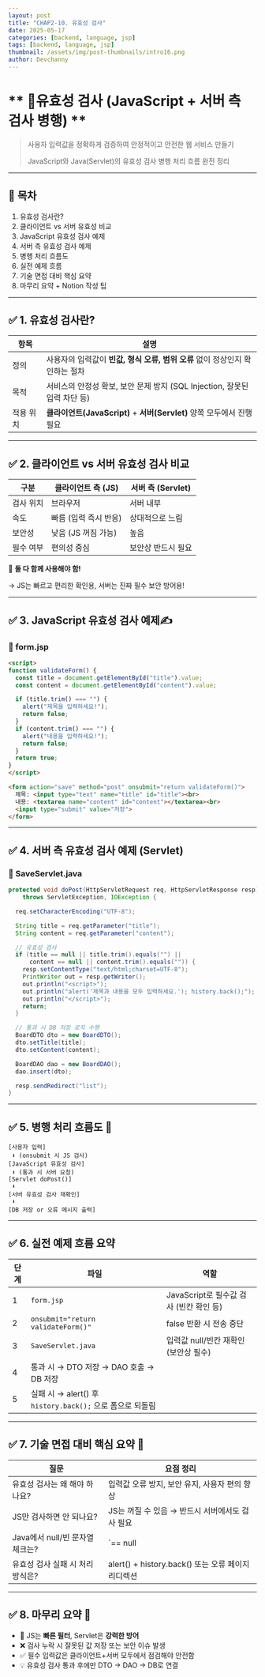 ```yaml
---
layout: post
title: "CHAP2-10. 유효성 검사"
date: 2025-05-17
categories: [backend, language, jsp]
tags: [backend, language, jsp]
thumbnail: /assets/img/post-thumbnails/intro16.png
author: Devchanny
---
```



# ** 📌유효성 검사 (JavaScript + 서버 측 검사 병행) ** 

> 사용자 입력값을 정확하게 검증하여 안정적이고 안전한 웹 서비스 만들기
> 
> 
> JavaScript와 Java(Servlet)의 유효성 검사 병행 처리 흐름 완전 정리
> 

---

## 🧩 목차

1. 유효성 검사란?
2. 클라이언트 vs 서버 유효성 비교
3. JavaScript 유효성 검사 예제
4. 서버 측 유효성 검사 예제
5. 병행 처리 흐름도
6. 실전 예제 흐름
7. 기술 면접 대비 핵심 요약
8. 마무리 요약 + Notion 작성 팁

---

## ✅ 1. 유효성 검사란?

| 항목 | 설명 |
| --- | --- |
| 정의 | 사용자의 입력값이 **빈값, 형식 오류, 범위 오류** 없이 정상인지 확인하는 절차 |
| 목적 | 서비스의 안정성 확보, 보안 문제 방지 (SQL Injection, 잘못된 입력 차단 등) |
| 적용 위치 | **클라이언트(JavaScript)** + **서버(Servlet)** 양쪽 모두에서 진행 필요 |

---

## ✅ 2. 클라이언트 vs 서버 유효성 검사 비교

| 구분 | 클라이언트 측 (JS) | 서버 측 (Servlet) |
| --- | --- | --- |
| 검사 위치 | 브라우저 | 서버 내부 |
| 속도 | 빠름 (입력 즉시 반응) | 상대적으로 느림 |
| 보안성 | 낮음 (JS 꺼짐 가능) | 높음 |
| 필수 여부 | 편의성 중심 | 보안상 반드시 필요 |

📌 **둘 다 함께 사용해야 함!**

→ JS는 빠르고 편리한 확인용, 서버는 진짜 필수 보안 방어용!

---

## ✅ 3. JavaScript 유효성 검사 예제✍️

### 📄 form.jsp

```html
<script>
function validateForm() {
  const title = document.getElementById("title").value;
  const content = document.getElementById("content").value;

  if (title.trim() === "") {
    alert("제목을 입력하세요!");
    return false;
  }
  if (content.trim() === "") {
    alert("내용을 입력하세요!");
    return false;
  }
  return true;
}
</script>

<form action="save" method="post" onsubmit="return validateForm()">
  제목: <input type="text" name="title" id="title"><br>
  내용: <textarea name="content" id="content"></textarea><br>
  <input type="submit" value="저장">
</form>
```

---

## ✅ 4. 서버 측 유효성 검사 예제 (Servlet)

### 📄 SaveServlet.java

```java
protected void doPost(HttpServletRequest req, HttpServletResponse resp)
    throws ServletException, IOException {

  req.setCharacterEncoding("UTF-8");

  String title = req.getParameter("title");
  String content = req.getParameter("content");

  // 유효성 검사
  if (title == null || title.trim().equals("") ||
      content == null || content.trim().equals("")) {
    resp.setContentType("text/html;charset=UTF-8");
    PrintWriter out = resp.getWriter();
    out.println("<script>");
    out.println("alert('제목과 내용을 모두 입력하세요.'); history.back();");
    out.println("</script>");
    return;
  }

  // 통과 시 DB 저장 로직 수행
  BoardDTO dto = new BoardDTO();
  dto.setTitle(title);
  dto.setContent(content);

  BoardDAO dao = new BoardDAO();
  dao.insert(dto);

  resp.sendRedirect("list");
}
```

---

## ✅ 5. 병행 처리 흐름도 🧭

```
[사용자 입력]
 ⬇ (onsubmit 시 JS 검사)
[JavaScript 유효성 검사]
 ⬇ (통과 시 서버 요청)
[Servlet doPost()]
 ⬇
[서버 유효성 검사 재확인]
 ⬇
[DB 저장 or 오류 메시지 출력]
```

---

## ✅ 6. 실전 예제 흐름 요약

| 단계 | 파일 | 역할 |
| --- | --- | --- |
| 1 | `form.jsp` | JavaScript로 필수값 검사 (빈칸 확인 등) |
| 2 | `onsubmit="return validateForm()"` | false 반환 시 전송 중단 |
| 3 | `SaveServlet.java` | 입력값 null/빈칸 재확인 (보안상 필수) |
| 4 | 통과 시 → DTO 저장 → DAO 호출 → DB 저장 |  |
| 5 | 실패 시 → alert() 후 `history.back();` 으로 폼으로 되돌림 |  |

---

## ✅ 7. 기술 면접 대비 핵심 요약 💬

| 질문 | 요점 정리 |
| --- | --- |
| 유효성 검사는 왜 해야 하나요? | 입력값 오류 방지, 보안 유지, 사용자 편의 향상 |
| JS만 검사하면 안 되나요? | JS는 꺼질 수 있음 → 반드시 서버에서도 검사 필요 |
| Java에서 null/빈 문자열 체크는? | `== null |
| 유효성 검사 실패 시 처리 방식은? | alert() + history.back() 또는 오류 페이지 리디렉션 |

---

## ✅ 8. 마무리 요약 🧠

- 🧹 JS는 **빠른 필터**, Servlet은 **강력한 방어**
- ❌ 검사 누락 시 잘못된 값 저장 또는 보안 이슈 발생
- ✅ 필수 입력값은 클라이언트+서버 모두에서 점검해야 안전함
- 💡 유효성 검사 통과 후에만 DTO → DAO → DB로 연결
